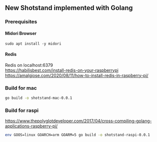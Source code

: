 ## New Shotstand implemented with Golang

### Prerequisites

#### Midori Browser
```sudo apt install -y midori```

#### Redis

Redis on localhost:6379  
https://habilisbest.com/install-redis-on-your-raspberrypi  
https://amalgjose.com/2020/08/11/how-to-install-redis-in-raspberry-pi/

### Build for mac

```bash
go build -o shotstand-mac-0.0.1
```

### Build for raspi

https://www.thepolyglotdeveloper.com/2017/04/cross-compiling-golang-applications-raspberry-pi/

```bash
env GOOS=linux GOARCH=arm GOARM=5 go build -o shotstand-raspi-0.0.1
```